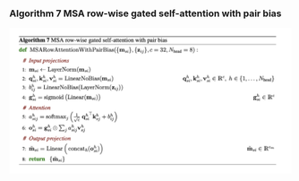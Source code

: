 ### **Algorithm 7** MSA row-wise gated self-attention with pair bias
![figure](../img/algorithms/MSARowAttentionWithPairBias.png)